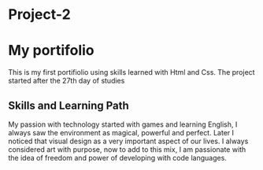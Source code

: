 # Project-2
<h1>My portifolio</h1>
<p> This is my first portifiolio using skills learned with Html and Css. The project started after the 27th day of studies</p>

<h2>Skills and Learning Path</h2>
My passion with technology started with games and learning English, I always saw the environment as magical, powerful and perfect. Later I noticed that visual design as a very important aspect of our lives. I always considered art with purpose, now to add to this mix, I am passionate with the idea of freedom and power of developing with code languages.
